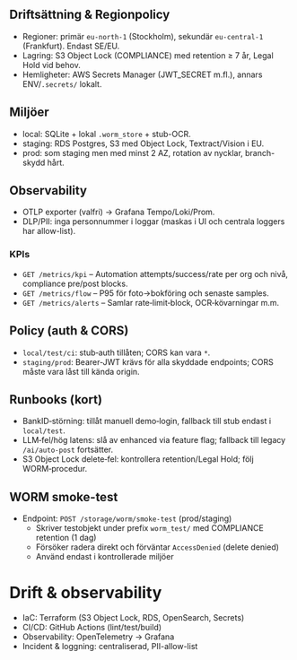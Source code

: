 ## Driftsättning & Regionpolicy

- Regioner: primär `eu-north-1` (Stockholm), sekundär `eu-central-1` (Frankfurt). Endast SE/EU.
- Lagring: S3 Object Lock (COMPLIANCE) med retention ≥ 7 år, Legal Hold vid behov.
- Hemligheter: AWS Secrets Manager (JWT_SECRET m.fl.), annars ENV/`.secrets/` lokalt.

## Miljöer

- local: SQLite + lokal `.worm_store` + stub-OCR.
- staging: RDS Postgres, S3 med Object Lock, Textract/Vision i EU.
- prod: som staging men med minst 2 AZ, rotation av nycklar, branch-skydd hårt.

## Observability

- OTLP exporter (valfri) → Grafana Tempo/Loki/Prom.
- DLP/PII: inga personnummer i loggar (maskas i UI och centrala loggers har allow-list).

### KPIs
- `GET /metrics/kpi` – Automation attempts/success/rate per org och nivå, compliance pre/post blocks.
- `GET /metrics/flow` – P95 för foto→bokföring och senaste samples.
- `GET /metrics/alerts` – Samlar rate‑limit‑block, OCR‑kövarningar m.m.

## Policy (auth & CORS)

- `local/test/ci`: stub‑auth tillåten; CORS kan vara `*`.
- `staging/prod`: Bearer‑JWT krävs för alla skyddade endpoints; CORS måste vara låst till kända origin.

## Runbooks (kort)

- BankID‑störning: tillåt manuell demo‑login, fallback till stub endast i `local/test`.
- LLM‑fel/hög latens: slå av enhanced via feature flag; fallback till legacy `/ai/auto-post` fortsätter.
- S3 Object Lock delete‑fel: kontrollera retention/Legal Hold; följ WORM‑procedur.

## WORM smoke-test

- Endpoint: `POST /storage/worm/smoke-test` (prod/staging)
  - Skriver testobjekt under prefix `worm_test/` med COMPLIANCE retention (1 dag)
  - Försöker radera direkt och förväntar `AccessDenied` (delete denied)
  - Använd endast i kontrollerade miljöer

# Drift & observability

- IaC: Terraform (S3 Object Lock, RDS, OpenSearch, Secrets)
- CI/CD: GitHub Actions (lint/test/build)
- Observability: OpenTelemetry → Grafana
- Incident & loggning: centraliserad, PII-allow-list


